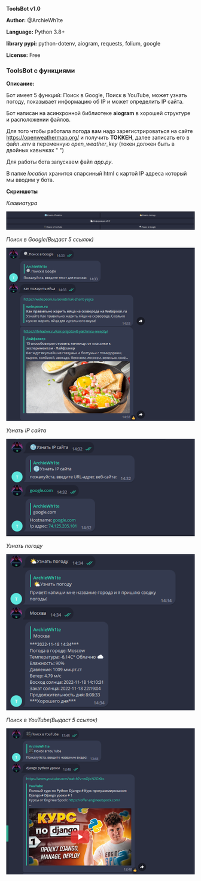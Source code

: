**ToolsBot v1.0**

**Author:** @ArchieWh1te

**Language:** Python 3.8+

**library pypi:** python-dotenv, aiogram, requests, folium, google 

**License:** Free


### ToolsBot с функциями

**Описание:**

Бот имеет 5 функций: Поиск в Google, Поиск в YouTube, может узнать погоду, показывает информацию об IP и может определить IP сайта.  

Бот написан на асинхронной библиотеке **aiogram** в хорошей структуре и расположении файлов.

Для того чтобы работала погода вам надо зарегистрироваться на сайте https://openweathermap.org/ и получить **ТОККЕН**, далее записать его в файл *.env* в переменную *open_weather_key* (токен должен быть в двойных кавычках " ")

Для работы бота запускаем файл *app.py*.

В папке *location* хранится спарсиный html с картой IP адреса который мы вводим у бота. 

**Скриншоты**

*Клавиатура*

![kb](screen/kb.png)

*Поиск в Google(Выдаст 5 ссылок)*

![google](screen/google.png)

*Узнать IP сайта*

![ip](screen/ip.png)

*Узнать погоду*

![weather](screen/weather.png)

*Поиск в YouTube(Выдаст 5 ссылок)*

![kb](screen/youtube.png)
